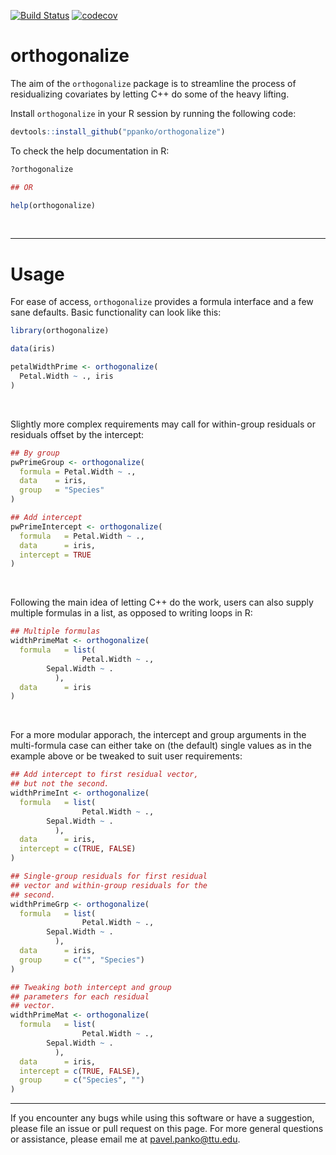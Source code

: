[![Build Status](https://travis-ci.org/ppanko/orthogonalize.svg?branch=master)](https://travis-ci.org/ppanko/orthogonalize)
[![codecov](https://codecov.io/gh/ppanko/orthogonalize/branch/master/graph/badge.svg)](https://codecov.io/gh/ppanko/orthogonalize)
# orthogonalize

The aim of the `orthogonalize` package is to streamline the process of residualizing covariates by letting C++ do some of the heavy lifting. 

Install `orthogonalize` in your R session by running the following code:

```R
devtools::install_github("ppanko/orthogonalize")
```

To check the help documentation in R:

```R
?orthogonalize

## OR

help(orthogonalize)
```

&nbsp;

---

# Usage

For ease of access, `orthogonalize` provides a formula interface and a
few sane defaults. Basic functionality can look like this: 

```R
library(orthogonalize)

data(iris)

petalWidthPrime <- orthogonalize(
  Petal.Width ~ ., iris 
)
```

&nbsp;

Slightly more complex requirements may call for within-group residuals 
or residuals offset by the intercept: 

```R
## By group 
pwPrimeGroup <- orthogonalize(
  formula = Petal.Width ~ ., 
  data    = iris,
  group   = "Species"
)

## Add intercept
pwPrimeIntercept <- orthogonalize(
  formula   = Petal.Width ~ ., 
  data      = iris,
  intercept = TRUE
)
```

&nbsp;

Following the main idea of letting C++ do the work, users can also 
supply multiple formulas in a list, as opposed to writing loops in R: 

```R
## Multiple formulas
widthPrimeMat <- orthogonalize(
  formula   = list(
                Petal.Width ~ ., 
		Sepal.Width ~ . 
	      ),
  data      = iris
)
```

&nbsp;

For a more modular apporach, the intercept and group arguments in the
multi-formula case can either take on (the default) single values as in 
the example above or be tweaked to suit user requirements:

```R
## Add intercept to first residual vector, 
## but not the second.
widthPrimeInt <- orthogonalize(
  formula   = list(
                Petal.Width ~ ., 
		Sepal.Width ~ . 
	      ),
  data      = iris,
  intercept = c(TRUE, FALSE)
)

## Single-group residuals for first residual
## vector and within-group residuals for the
## second. 
widthPrimeGrp <- orthogonalize(
  formula   = list(
                Petal.Width ~ ., 
		Sepal.Width ~ . 
	      ),
  data      = iris,
  group     = c("", "Species")
)

## Tweaking both intercept and group 
## parameters for each residual 
## vector.
widthPrimeMat <- orthogonalize(
  formula   = list(
                Petal.Width ~ ., 
		Sepal.Width ~ . 
	      ),
  data      = iris,
  intercept = c(TRUE, FALSE),
  group     = c("Species", "")
)
```

---

If you encounter any bugs while using this software or have a
suggestion, please file an issue or pull request on this page. 
For more general questions or assistance, please email me at 
pavel.panko@ttu.edu. 
